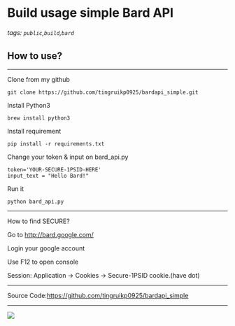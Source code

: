 # Build usage simple Bard API

###### tags: `public`,`build`,`bard`


## How to use?

---
Clone from my github

```
git clone https://github.com/tingruikp0925/bardapi_simple.git
```

Install Python3

```
brew install python3
```

Install requirement
```
pip install -r requirements.txt
```

Change your token & input on bard_api.py
```
token='YOUR-SECURE-1PSID-HERE'
input_text = "Hello Bard!"
```

Run it
```
python bard_api.py
```


---

How to find SECURE?


Go to http://bard.google.com/

Login your google account

Use F12 to open console

Session: Application → Cookies → Secure-1PSID cookie.(have dot)

---
Source Code:https://github.com/tingruikp0925/bardapi_simple

---
![](https://hackmd.io/_uploads/S1I5rEF42.png)